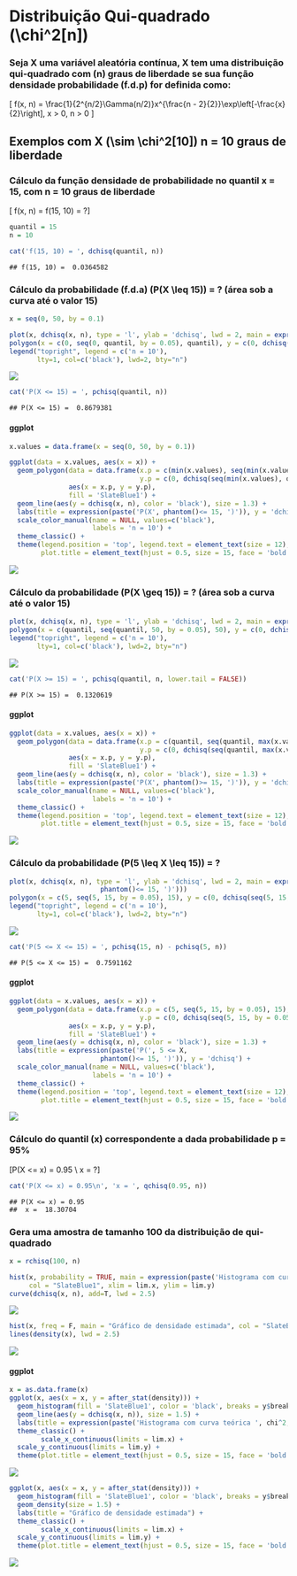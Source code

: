 Distribuição Qui-quadrado \(\chi^2[n]\)
================

### Seja X uma variável aleatória contínua, X tem uma distribuição qui-quadrado com \(n\) graus de liberdade se sua função densidade probabilidade (f.d.p) for definida como:

\[ f(x, n) = \frac{1}{2^{n/2}\Gamma(n/2)}x^{\frac{n - 2}{2}}\exp\left[-\frac{x}{2}\right], x > 0, n > 0 \]

## Exemplos com X \(\sim \chi^2[10]\) n = 10 graus de liberdade

### Cálculo da função densidade de probabilidade no quantil x = 15, com n = 10 graus de liberdade

\[ f(x, n) = f(15, 10) = ?\]

``` r
quantil = 15
n = 10
```

``` r
cat('f(15, 10) = ', dchisq(quantil, n))
```

    ## f(15, 10) =  0.0364582

### Cálculo da probabilidade (f.d.a) \(P(X \leq 15)\) = ? (área sob a curva até o valor 15)

``` r
x = seq(0, 50, by = 0.1)
```

``` r
plot(x, dchisq(x, n), type = 'l', ylab = 'dchisq', lwd = 2, main = expression(paste('P(X', phantom()<= 15, ')')))
polygon(x = c(0, seq(0, quantil, by = 0.05), quantil), y = c(0, dchisq(seq(0, quantil, by = 0.05), n), 0), col = 'SlateBlue1')
legend("topright", legend = c('n = 10'), 
       lty=1, col=c('black'), lwd=2, bty="n")
```

![](distribuicao-qui-quadrado_files/figure-gfm/unnamed-chunk-5-1.png)<!-- -->

``` r
cat('P(X <= 15) = ', pchisq(quantil, n))
```

    ## P(X <= 15) =  0.8679381

#### ggplot

``` r
x.values = data.frame(x = seq(0, 50, by = 0.1))
```

``` r
ggplot(data = x.values, aes(x = x)) +
  geom_polygon(data = data.frame(x.p = c(min(x.values), seq(min(x.values), quantil, by = 0.05), quantil),
                                 y.p = c(0, dchisq(seq(min(x.values), quantil, by = 0.05), n), 0)), 
               aes(x = x.p, y = y.p), 
               fill = 'SlateBlue1') +
  geom_line(aes(y = dchisq(x, n), color = 'black'), size = 1.3) +
  labs(title = expression(paste('P(X', phantom()<= 15, ')')), y = 'dchisq') +
  scale_color_manual(name = NULL, values=c('black'),
                     labels = 'n = 10') +
  theme_classic() +
  theme(legend.position = 'top', legend.text = element_text(size = 12), 
        plot.title = element_text(hjust = 0.5, size = 15, face = 'bold'))
```

![](distribuicao-qui-quadrado_files/figure-gfm/unnamed-chunk-8-1.png)<!-- -->

### Cálculo da probabilidade \(P(X \geq 15)\) = ? (área sob a curva até o valor 15)

``` r
plot(x, dchisq(x, n), type = 'l', ylab = 'dchisq', lwd = 2, main = expression(paste('P(X', phantom()>= 15, ')')))
polygon(x = c(quantil, seq(quantil, 50, by = 0.05), 50), y = c(0, dchisq(seq(quantil, 50, by = 0.05), n), 0), col = 'SlateBlue1')
legend("topright", legend = c('n = 10'), 
       lty=1, col=c('black'), lwd=2, bty="n")
```

![](distribuicao-qui-quadrado_files/figure-gfm/unnamed-chunk-9-1.png)<!-- -->

``` r
cat('P(X >= 15) = ', pchisq(quantil, n, lower.tail = FALSE))
```

    ## P(X >= 15) =  0.1320619

#### ggplot

``` r
ggplot(data = x.values, aes(x = x)) +
  geom_polygon(data = data.frame(x.p = c(quantil, seq(quantil, max(x.values), by = 0.05), max(x.values)),
                                 y.p = c(0, dchisq(seq(quantil, max(x.values), by = 0.05), n), 0)), 
               aes(x = x.p, y = y.p), 
               fill = 'SlateBlue1') +
  geom_line(aes(y = dchisq(x, n), color = 'black'), size = 1.3) +
  labs(title = expression(paste('P(X', phantom()>= 15, ')')), y = 'dchisq') +
  scale_color_manual(name = NULL, values=c('black'),
                     labels = 'n = 10') +
  theme_classic() +
  theme(legend.position = 'top', legend.text = element_text(size = 12), 
        plot.title = element_text(hjust = 0.5, size = 15, face = 'bold'))
```

![](distribuicao-qui-quadrado_files/figure-gfm/unnamed-chunk-11-1.png)<!-- -->

### Cálculo da probabilidade \(P(5 \leq X \leq 15)\) = ?

``` r
plot(x, dchisq(x, n), type = 'l', ylab = 'dchisq', lwd = 2, main = expression(paste('P(', 5 <= X,
                       phantom()<= 15, ')')))
polygon(x = c(5, seq(5, 15, by = 0.05), 15), y = c(0, dchisq(seq(5, 15, by = 0.05), n), 0), col = 'SlateBlue1')
legend("topright", legend = c('n = 10'), 
       lty=1, col=c('black'), lwd=2, bty="n")
```

![](distribuicao-qui-quadrado_files/figure-gfm/unnamed-chunk-12-1.png)<!-- -->

``` r
cat('P(5 <= X <= 15) = ', pchisq(15, n) - pchisq(5, n))
```

    ## P(5 <= X <= 15) =  0.7591162

#### ggplot

``` r
ggplot(data = x.values, aes(x = x)) +
  geom_polygon(data = data.frame(x.p = c(5, seq(5, 15, by = 0.05), 15),
                                 y.p = c(0, dchisq(seq(5, 15, by = 0.05), n), 0)), 
               aes(x = x.p, y = y.p), 
               fill = 'SlateBlue1') +
  geom_line(aes(y = dchisq(x, n), color = 'black'), size = 1.3) +
  labs(title = expression(paste('P(', 5 <= X,
                       phantom()<= 15, ')')), y = 'dchisq') +
  scale_color_manual(name = NULL, values=c('black'),
                     labels = 'n = 10') +
  theme_classic() +
  theme(legend.position = 'top', legend.text = element_text(size = 12), 
        plot.title = element_text(hjust = 0.5, size = 15, face = 'bold'))
```

![](distribuicao-qui-quadrado_files/figure-gfm/unnamed-chunk-14-1.png)<!-- -->

### Cálculo do quantil (x) correspondente a dada probabilidade p = 95%

\[P(X <= x) = 0.95 \\
     x = ?\]

``` r
cat('P(X <= x) = 0.95\n', 'x = ', qchisq(0.95, n))
```

    ## P(X <= x) = 0.95
    ##  x =  18.30704

### Gera uma amostra de tamanho 100 da distribuição de qui-quadrado

``` r
x = rchisq(100, n)
```

``` r
hist(x, probability = TRUE, main = expression(paste('Histograma com curva teórica ', chi^2, '[10]')),
     col = "SlateBlue1", xlim = lim.x, ylim = lim.y) 
curve(dchisq(x, n), add=T, lwd = 2.5)
```

![](distribuicao-qui-quadrado_files/figure-gfm/unnamed-chunk-18-1.png)<!-- -->

``` r
hist(x, freq = F, main = "Gráfico de densidade estimada", col = "SlateBlue1", xlim = lim.x, ylim = lim.y)
lines(density(x), lwd = 2.5)
```

![](distribuicao-qui-quadrado_files/figure-gfm/unnamed-chunk-18-2.png)<!-- -->

#### ggplot

``` r
x = as.data.frame(x)
ggplot(x, aes(x = x, y = after_stat(density))) +
  geom_histogram(fill = 'SlateBlue1', color = 'black', breaks = y$breaks) +
  geom_line(aes(y = dchisq(x, n)), size = 1.5) +
  labs(title = expression(paste('Histograma com curva teórica ', chi^2, '[10]'))) +
  theme_classic() +
        scale_x_continuous(limits = lim.x) +
  scale_y_continuous(limits = lim.y) +
  theme(plot.title = element_text(hjust = 0.5, size = 15, face = 'bold'))
```

![](distribuicao-qui-quadrado_files/figure-gfm/unnamed-chunk-19-1.png)<!-- -->

``` r
ggplot(x, aes(x = x, y = after_stat(density))) +
  geom_histogram(fill = 'SlateBlue1', color = 'black', breaks = y$breaks) +
  geom_density(size = 1.5) +
  labs(title = "Gráfico de densidade estimada") +
  theme_classic() +
        scale_x_continuous(limits = lim.x) +
  scale_y_continuous(limits = lim.y) +
  theme(plot.title = element_text(hjust = 0.5, size = 15, face = 'bold'))
```

![](distribuicao-qui-quadrado_files/figure-gfm/unnamed-chunk-19-2.png)<!-- -->
